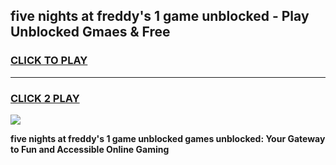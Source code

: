 
## five nights at freddy's 1 game unblocked - Play Unblocked Gmaes & Free
<h3>
<a href="https://news.freeplayer.one?title=five_nights_at_freddy's_1_game_unblocked&ref=23F">CLICK TO PLAY</a></h3>
<hr>

<h3>
<a href="https://news.freeplayer.one?title=five_nights_at_freddy's_1_game_unblocked&ref=23F">CLICK 2 PLAY</a>
  
</h3>

<a href="https://news.freeplayer.one?title=five_nights_at_freddy's_1_game_unblocked&ref=23F/"><img src="https://clearcache.store/games.png"></a>


**five nights at freddy's 1 game unblocked games unblocked: Your Gateway to Fun and Accessible Online Gaming**
